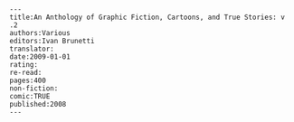 
    ---
    title:An Anthology of Graphic Fiction, Cartoons, and True Stories: v .2
    authors:Various
    editors:Ivan Brunetti
    translator:
    date:2009-01-01
    rating:
    re-read:
    pages:400
    non-fiction:
    comic:TRUE
    published:2008
    ---

    